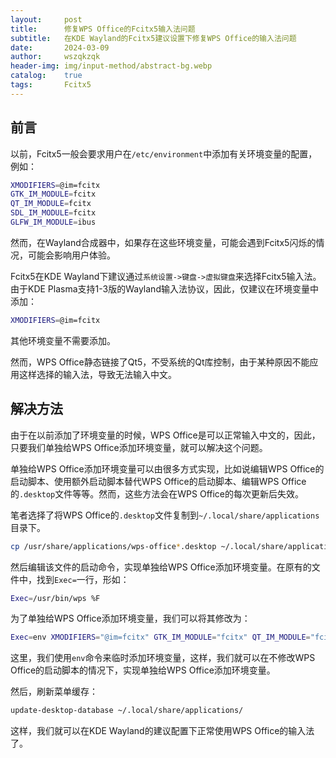 ```yaml
---
layout:     post
title:      修复WPS Office的Fcitx5输入法问题
subtitle:   在KDE Wayland的Fcitx5建议设置下修复WPS Office的输入法问题
date:       2024-03-09
author:     wszqkzqk
header-img: img/input-method/abstract-bg.webp
catalog:    true
tags:       Fcitx5
---
```


## 前言

以前，Fcitx5一般会要求用户在`/etc/environment`中添加有关环境变量的配置，例如：

```bash
XMODIFIERS=@im=fcitx
GTK_IM_MODULE=fcitx
QT_IM_MODULE=fcitx
SDL_IM_MODULE=fcitx
GLFW_IM_MODULE=ibus
```

然而，在Wayland合成器中，如果存在这些环境变量，可能会遇到Fcitx5闪烁的情况，可能会影响用户体验。

Fcitx5在KDE Wayland下建议通过`系统设置->键盘->虚拟键盘`来选择Fcitx5输入法。由于KDE Plasma支持1-3版的Wayland输入法协议，因此，仅建议在环境变量中添加：

```bash
XMODIFIERS=@im=fcitx
```

其他环境变量不需要添加。

然而，WPS Office静态链接了Qt5，不受系统的Qt库控制，由于某种原因不能应用这样选择的输入法，导致无法输入中文。

## 解决方法

由于在以前添加了环境变量的时候，WPS Office是可以正常输入中文的，因此，只要我们单独给WPS Office添加环境变量，就可以解决这个问题。

单独给WPS Office添加环境变量可以由很多方式实现，比如说编辑WPS Office的启动脚本、使用额外启动脚本替代WPS Office的启动脚本、编辑WPS Office的`.desktop`文件等等。然而，这些方法会在WPS Office的每次更新后失效。

笔者选择了将WPS Office的`.desktop`文件复制到`~/.local/share/applications`目录下。

```bash
cp /usr/share/applications/wps-office*.desktop ~/.local/share/applications/
```

然后编辑该文件的启动命令，实现单独给WPS Office添加环境变量。在原有的文件中，找到`Exec=`一行，形如：

```bash
Exec=/usr/bin/wps %F
```

为了单独给WPS Office添加环境变量，我们可以将其修改为：

```bash
Exec=env XMODIFIERS="@im=fcitx" GTK_IM_MODULE="fcitx" QT_IM_MODULE="fcitx" SDL_IM_MODULE=fcitx GLFW_IM_MODULE=ibus /usr/bin/wps %F
```

这里，我们使用`env`命令来临时添加环境变量，这样，我们就可以在不修改WPS Office的启动脚本的情况下，实现单独给WPS Office添加环境变量。

然后，刷新菜单缓存：

```bash
update-desktop-database ~/.local/share/applications/
```

这样，我们就可以在KDE Wayland的建议配置下正常使用WPS Office的输入法了。
